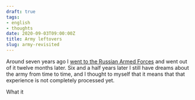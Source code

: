 ```yaml
---
draft: true
tags:
- english
- thoughts
date: 2020-09-03T09:00:00Z
title: Army leftovers
slug: army-revisited
---
```


Around seven years ago I [went to the Russian Armed Forces](tags/army/) and went out of it twelve months later. Six and a half years later I still have dreams about the army from time to time, and I thought to myself that it means that that experience is not completely processed yet.

What it
